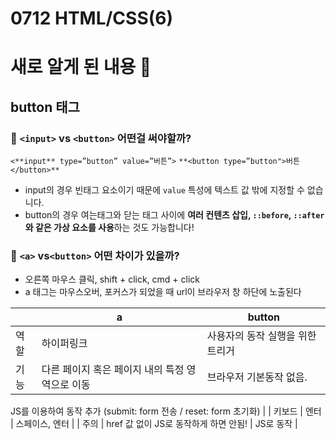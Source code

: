 # 0712 HTML/CSS(6)

# 새로 알게 된 내용 🧐

## button 태그

### 🤔 `<input>` vs `<button>` 어떤걸 써야할까?

`<**input** type=”button” value=”버튼”>`
`**<button type=”button">버튼</button>**`

- input의 경우 빈태그 요소이기 때문에 `value` 특성에 텍스트 값 밖에 지정할 수 없습니다.
- button의 경우 여는태그와 닫는 태그 사이에 **여러 컨텐츠 삽입, `::before`, `::after` 와 같은 가상 요소를 사용**하는 것도 가능합니다!

### 🤔 `<a>` vs`<button>` 어떤 차이가 있을까?

- 오른쪽 마우스 클릭, shift + click, cmd + click
- a 태그는 마우스오버, 포커스가 되었을 때 url이 브라우저 창 하단에 노출된다

|      | a                                               | button                           |
| ---- | ----------------------------------------------- | -------------------------------- |
| 역할 | 하이퍼링크                                      | 사용자의 동작 실행을 위한 트리거 |
| 기능 | 다른 페이지 혹은 페이지 내의 특정 영역으로 이동 | 브라우저 기본동작 없음.          |

JS를 이용하여 동작 추가
(submit: form 전송 / reset: form 초기화) |
| 키보드 | 엔터 | 스페이스, 엔터 |
| 주의 | href 값 없이 JS로 동작하게 하면 안됨! | JS로 동작 |
